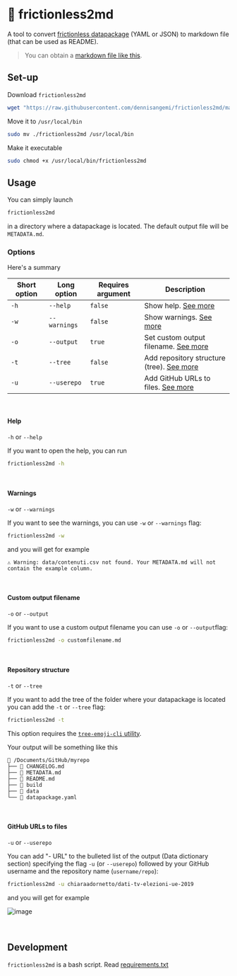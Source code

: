 # 🔧 frictionless2md
A tool to convert [frictionless datapackage](https://specs.frictionlessdata.io/) (YAML or JSON) to markdown file (that can be used as README).

> You can obtain a [markdown file like this](https://github.com/chiaraadornetto/dati-tv-elezioni-ue-2019#readme).

## Set-up
Download `frictionless2md` 
```sh
wget "https://raw.githubusercontent.com/dennisangemi/frictionless2md/main/frictionless2md"
```

Move it to `/usr/local/bin`
```sh
sudo mv ./frictionless2md /usr/local/bin
```

Make it executable
```sh
sudo chmod +x /usr/local/bin/frictionless2md
```

## Usage

You can simply launch 
```sh
frictionless2md
``` 
in a directory where a datapackage is located. The default output file will be `METADATA.md`.

### Options

Here's a summary

Short option | Long option | Requires argument | Description 
--- | --- | --- | ---
`-h` | `--help` | `false` | Show help. [See more](#help)
`-w` | `--warnings` | `false` | Show warnings. [See more](#warnings)
`-o` | `--output` | `true` | Set custom output filename. [See more](#custom-output-filename)
`-t` | `--tree` | `false` | Add repository structure (tree). [See more](#repository-structore)
`-u` | `--userepo` | `true` | Add GitHub URLs to files. [See more](#github-urls-to-files)

<br>

#### Help
`-h` or `--help`

If you want to open the help, you can run

```sh
frictionless2md -h
```

<br>

#### Warnings
`-w` or `--warnings`

If you want to see the warnings, you can use `-w` or `--warnings` flag:

```sh
frictionless2md -w
```

and you will get for example

```
⚠️ Warning: data/contenuti.csv not found. Your METADATA.md will not contain the example column.
```
<br>

#### Custom output filename
`-o` or `--output`

If you want to use a custom output filename you can use `-o` or `--output`flag:

```sh
frictionless2md -o customfilename.md
```

<br>

#### Repository structure
`-t` or `--tree`

If you want to add the tree of the folder where your datapackage is located you can add the `-t` or `--tree` flag:

```sh
frictionless2md -t
```

This option requires the [`tree-emoji-cli` utility](https://github.com/sandoche/tree-emoji-cli). 

Your output will be something like this

```
🌳 /Documents/GitHub/myrepo
├── 📄 CHANGELOG.md
├── 📄 METADATA.md
├── 📄 README.md
├── 📄 build
├── 📁 data
└── 📄 datapackage.yaml
```

<br>

#### GitHub URLs to files
`-u` or `--userepo`

You can add "- URL" to the bulleted list of the output (Data dictionary section) specifying the flag `-u` (or `--userepo`) followed by your GitHub username and the repository name (`username/repo`):

```sh
frictionless2md -u chiaraadornetto/dati-tv-elezioni-ue-2019
```

and you will get for example

![image](https://user-images.githubusercontent.com/77018886/222280556-8638848d-aa4a-4fa9-a7d2-204876497b6d.png)

<br>

## Development
`frictionless2md` is a bash script. Read [requirements.txt](requirements.txt)

